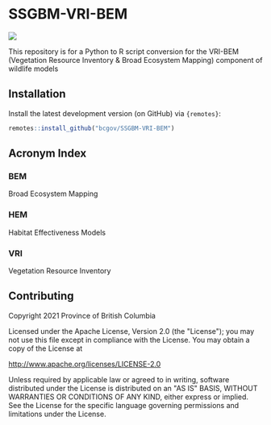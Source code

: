 # SSGBM-VRI-BEM

![](https://img.shields.io/badge/Lifecycle-Experimental-339999) 

This repository is for a Python to R script conversion for the VRI-BEM (Vegetation Resource Inventory &amp; Broad Ecosystem Mapping) component of wildlife models

## Installation

Install the latest development version (on GitHub) via `{remotes}`:

``` r
remotes::install_github("bcgov/SSGBM-VRI-BEM")
```

## Acronym Index

### BEM
Broad Ecosystem Mapping

### HEM
Habitat Effectiveness Models

### VRI
Vegetation Resource Inventory

## Contributing

Copyright 2021 Province of British Columbia

Licensed under the Apache License, Version 2.0 (the "License"); you may not use this file except in compliance with the License. You may obtain a copy of the License at

http://www.apache.org/licenses/LICENSE-2.0

Unless required by applicable law or agreed to in writing, software distributed under the License is distributed on an "AS IS" BASIS, WITHOUT WARRANTIES OR CONDITIONS OF ANY KIND, either express or implied. See the License for the specific language governing permissions and limitations under the License.
